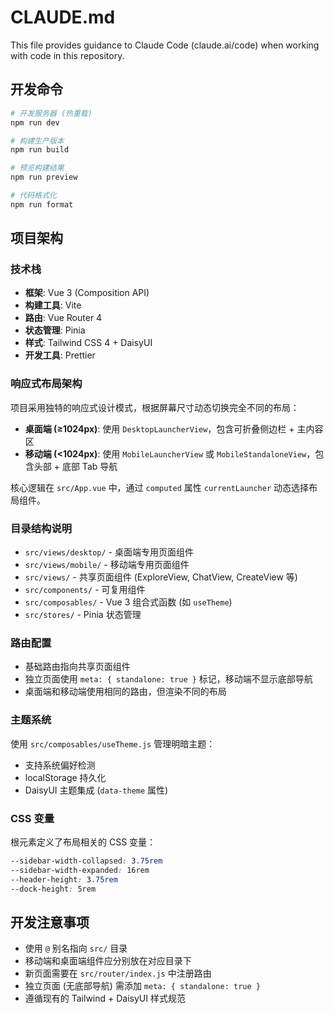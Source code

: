 # CLAUDE.md

This file provides guidance to Claude Code (claude.ai/code) when working with code in this repository.

## 开发命令

```bash
# 开发服务器 (热重载)
npm run dev

# 构建生产版本
npm run build

# 预览构建结果
npm run preview

# 代码格式化
npm run format
```

## 项目架构

### 技术栈
- **框架**: Vue 3 (Composition API)
- **构建工具**: Vite
- **路由**: Vue Router 4
- **状态管理**: Pinia
- **样式**: Tailwind CSS 4 + DaisyUI
- **开发工具**: Prettier

### 响应式布局架构
项目采用独特的响应式设计模式，根据屏幕尺寸动态切换完全不同的布局：

- **桌面端 (≥1024px)**: 使用 `DesktopLauncherView`，包含可折叠侧边栏 + 主内容区
- **移动端 (<1024px)**: 使用 `MobileLauncherView` 或 `MobileStandaloneView`，包含头部 + 底部 Tab 导航

核心逻辑在 `src/App.vue` 中，通过 `computed` 属性 `currentLauncher` 动态选择布局组件。

### 目录结构说明

- `src/views/desktop/` - 桌面端专用页面组件
- `src/views/mobile/` - 移动端专用页面组件
- `src/views/` - 共享页面组件 (ExploreView, ChatView, CreateView 等)
- `src/components/` - 可复用组件
- `src/composables/` - Vue 3 组合式函数 (如 `useTheme`)
- `src/stores/` - Pinia 状态管理

### 路由配置
- 基础路由指向共享页面组件
- 独立页面使用 `meta: { standalone: true }` 标记，移动端不显示底部导航
- 桌面端和移动端使用相同的路由，但渲染不同的布局

### 主题系统
使用 `src/composables/useTheme.js` 管理明暗主题：
- 支持系统偏好检测
- localStorage 持久化
- DaisyUI 主题集成 (`data-theme` 属性)

### CSS 变量
根元素定义了布局相关的 CSS 变量：
```css
--sidebar-width-collapsed: 3.75rem
--sidebar-width-expanded: 16rem
--header-height: 3.75rem
--dock-height: 5rem
```

## 开发注意事项

- 使用 `@` 别名指向 `src/` 目录
- 移动端和桌面端组件应分别放在对应目录下
- 新页面需要在 `src/router/index.js` 中注册路由
- 独立页面 (无底部导航) 需添加 `meta: { standalone: true }`
- 遵循现有的 Tailwind + DaisyUI 样式规范